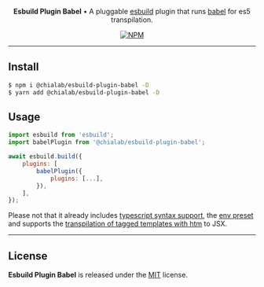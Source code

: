 <p align="center">
    <strong>Esbuild Plugin Babel</strong> • A pluggable <a href="https://esbuild.github.io/">esbuild</a> plugin that runs <a href="https://babeljs.io/">babel</a> for es5 transpilation.
</p>

<p align="center">
    <a href="https://www.npmjs.com/package/@chialab/esbuild-plugin-babel"><img alt="NPM" src="https://img.shields.io/npm/v/@chialab/esbuild-plugin-babel.svg?style=flat-square"></a>
</p>

---

## Install

```sh
$ npm i @chialab/esbuild-plugin-babel -D
$ yarn add @chialab/esbuild-plugin-babel -D
```

## Usage

```js
import esbuild from 'esbuild';
import babelPlugin from '@chialab/esbuild-plugin-babel';

await esbuild.build({
    plugins: [
        babelPlugin({
            plugins: [...],
        }),
    ],
});
```

Please not that it already includes [typescript syntax support](https://babeljs.io/docs/en/babel-plugin-transform-typescript), the [env preset](https://babeljs.io/docs/en/babel-preset-env) and supports the [transpilation of tagged templates with htm](https://www.npmjs.com/package/babel-plugin-htm) to JSX.

---

## License

**Esbuild Plugin Babel** is released under the [MIT](https://github.com/chialab/rna/blob/main/packages/esbuild-plugin-babel/LICENSE) license.
